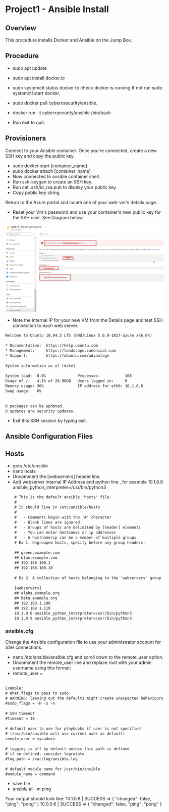 # Project1 - Ansible Install
## Overview

This procedure installs Docker and Ansible on the Jump Box.

## Procedure

- sudo apt update 
- sudo apt install docker.io
- sudo systemctl status docker to check docker is running  If not run sudo systemctl start docker.

- sudo docker pull cyberxsecurity/ansible.

- docker run -it cyberxsecurity/ansible /bin/bash

- Run exit to quit.


## Provisioners

Connect to your Ansible container. Once you're connected, create a new SSH key and copy the public key.

- sudo docker start [container_name]
- sudo docker attach [container_name]
- Now connected to ansible container shell.
- Run ssh-keygen to create an SSH key.
- Run cat .ssh/id_rsa.pub to display your public key.
- Copy public key string.

Return to the Azure portal and locate one of your web-vm's details page.
 - Reset your Vm's password and use your container's new public key for the SSH user.  See Diagram below.

 ![Web SSH Reset Password](/Diagrams/WebSSH.png)

- Note the internal IP for your new VM from the Details page and test SSH connection to each web server.

```
Welcome to Ubuntu 18.04.3 LTS (GNU/Linux 5.0.0-1027-azure x86_64)

* Documentation:  https://help.ubuntu.com
* Management:     https://landscape.canonical.com
* Support:        https://ubuntu.com/advantage

System information as of [date]

System load:  0.01              Processes:           108
Usage of /:   4.1% of 28.90GB   Users logged in:     0
Memory usage: 36%               IP address for eth0: 10.1.0.8
Swap usage:   0%


0 packages can be updated.
0 updates are security updates.
```
- Exit this SSH session by typing exit.

## Ansible Configuration Files

## Hosts 

- goto /etc/ansible
- nano hosts
- Uncomment the [webservers] header line.
- Add webserver internal IP Address and python line , for example 10.1.0.8 ansible_python_interpreter=/usr/bin/python3

```
    # This is the default ansible 'hosts' file.
    #
    # It should live in /etc/ansible/hosts
    #
    #   - Comments begin with the '#' character
    #   - Blank lines are ignored
    #   - Groups of hosts are delimited by [header] elements
    #   - You can enter hostnames or ip addresses
    #   - A hostname/ip can be a member of multiple groups
    # Ex 1: Ungrouped hosts, specify before any group headers.

    ## green.example.com
    ## blue.example.com
    ## 192.168.100.1
    ## 192.168.100.10

    # Ex 2: A collection of hosts belonging to the 'webservers' group

    [webservers]
    ## alpha.example.org
    ## beta.example.org
    ## 192.168.1.100
    ## 192.168.1.110
    10.1.0.8 ansible_python_interpreter=/usr/bin/python3
	10.1.0.9 ansible_python_interpreter=/usr/bin/python3

```
### ansible.cfg

Change the Ansible configuration file to use your administrator account for SSH connections.

- nano /etc/ansible/ansible.cfg and scroll down to the remote_user option.
- Uncomment the remote_user line and replace root with your admin username using this format:
- remote_user = <user-name-for-web-VMs>
```

Example:
# What flags to pass to sudo
# WARNING: leaving out the defaults might create unexpected behaviours
#sudo_flags = -H -S -n

# SSH timeout
#timeout = 10

# default user to use for playbooks if user is not specified
# (/usr/bin/ansible will use current user as default)
remote_user = sysadmin

# logging is off by default unless this path is defined
# if so defined, consider logrotate
#log_path = /var/log/ansible.log

# default module name for /usr/bin/ansible
#module_name = command

```
- save file
- ansible all -m ping


Your output should look like:
10.1.0.8 | SUCCESS => {
"changed": false, 
"ping": "pong"
}
10.0.0.6 | SUCCESS => {
		"changed": false, 
		"ping": "pong"
}




